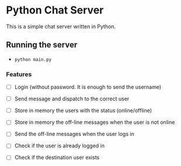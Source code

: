 Python Chat Server
================

This is a simple chat server written in Python.

## Running the server
- `python main.py`

### Features

- [ ] Login (without password. It is enough to send the username)
- [ ] Send message and dispatch to the correct user
- [ ] Store in memory the users with the status (online/offline)
- [ ] Store in memory the off-line messages when the user is not online
- [ ] Send the off-line messages when the user logs in
- [ ] Check if the user is already logged in
- [ ] Check if the destination user exists

